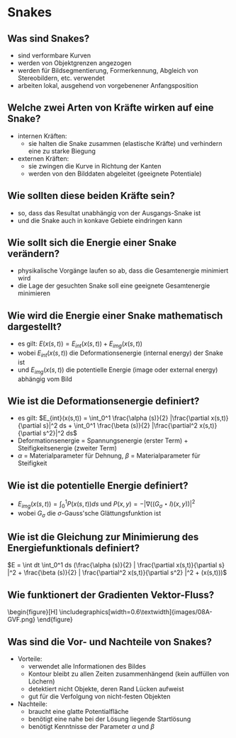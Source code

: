 # Snakes

## Was sind Snakes?
* sind verformbare Kurven
* werden von Objektgrenzen angezogen
* werden für Bildsegmentierung, Formerkennung, Abgleich von Stereobildern, etc. verwendet
* arbeiten lokal, ausgehend von vorgebenener Anfangsposition

## Welche zwei Arten von Kräfte wirken auf eine Snake?
* internen Kräften:
    * sie halten die Snake zusammen (elastische Kräfte) und verhindern eine zu starke Biegung
* externen Kräften:
    * sie zwingen die Kurve in Richtung der Kanten
    * werden von den Bilddaten abgeleitet (geeignete Potentiale)

## Wie sollten diese beiden Kräfte sein?
* so, dass das Resultat unabhängig von der Ausgangs-Snake ist
* und die Snake auch in konkave Gebiete eindringen kann

## Wie sollt sich die Energie einer Snake verändern?
* physikalische Vorgänge laufen so ab, dass die Gesamtenergie minimiert wird
* die Lage der gesuchten Snake soll eine geeignete Gesamtenergie minimieren

## Wie wird die Energie einer Snake mathematisch dargestellt?
* es gilt: $E(x(s,t)) = E_{int}(x(s,t)) + E_{img}(x(s,t))$
* wobei $E_{int}(x(s,t))$ die Deformationsenergie (internal energy) der Snake ist
* und $E_{img}(x(s,t))$ die potentielle Energie (image oder external energy) abhängig vom Bild

## Wie ist die Deformationsenergie definiert?
* es gilt: $E_{int}(x(s,t)) = \int_0^1 \frac{\alpha (s)}{2} |\frac{\partial x(s,t)}{\partial s}|^2 ds + \int_0^1 \frac{\beta (s)}{2} |\frac{\partial^2 x(s,t)}{\partial s^2}|^2 ds$
* Deformationsenergie = Spannungsenergie (erster Term) + Steifigkeitsenergie (zweiter Term)
* $\alpha$ = Materialparameter für Dehnung, $\beta$ = Materialparameter für Steifigkeit

## Wie ist die potentielle Energie definiert?
* $E_{img}(x(s,t)) = \int_0^1 P(x(s,t)) ds$ und $P(x,y) = -| \nabla ((G_{\sigma} \star I)(x,y))|^2$
* wobei $G_{\sigma}$ die $\sigma$-Gauss'sche Glättungsfunktion ist

## Wie ist die Gleichung zur Minimierung des Energiefunktionals definiert?
$E = \int dt \int_0^1 ds (\frac{\alpha (s)}{2} | \frac{\partial x(s,t)}{\partial s} |^2 + \frac{\beta (s)}{2} | \frac{\partial^2 x(s,t)}{\partial s^2} |^2 + (x(s,t)))$

## Wie funktionert der Gradienten Vektor-Fluss?
\begin{figure}[H]
    \includegraphics[width=0.6\textwidth]{images/08A-GVF.png}
\end{figure}

## Was sind die Vor- und Nachteile von Snakes?
* Vorteile:
    * verwendet alle Informationen des Bildes
    * Kontour bleibt zu allen Zeiten zusammenhängend (kein auffüllen von Löchern)
    * detektiert nicht Objekte, deren Rand Lücken aufweist
    * gut für die Verfolgung von nicht-festen Objekten
* Nachteile:
    * braucht eine glatte Potentialfläche
    * benötigt eine nahe bei der Lösung liegende Startlösung
    * benötigt Kenntnisse der Parameter $\alpha$ und $\beta$


